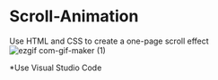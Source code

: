 # Scroll-Animation

Use HTML and CSS to create a one-page scroll effect <br />
![ezgif com-gif-maker (1)](https://user-images.githubusercontent.com/76548491/127756368-6e02fc0d-49f4-41b5-90bb-f72b62b2ecba.gif)

*Use Visual Studio Code
